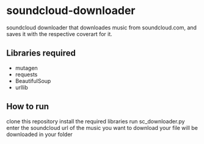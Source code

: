 # soundcloud-downloader
soundcloud downloader that downloades music from soundcloud.com, and saves it with the respective coverart for it.

## Libraries required
+ mutagen
+ requests
+ BeautifulSoup
+ urllib

## How to run
clone this repository
install the required libraries
run sc_downloader.py
enter the soundcloud url of the music you want to download
your file will be downloaded in your folder


